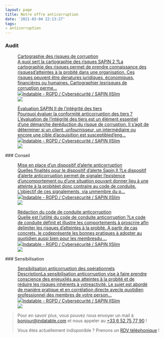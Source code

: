 ```yaml
---
layout: page
title: Notre offre anticorruption
date: '2021-03-04 22:13:27'
tags:
- anticorruption
---
```


### Audit
<figure class="kg-card kg-bookmark-card"><a class="kg-bookmark-container" href=" __GHOST_URL__ /cartographie-des-risques-de-corruption/"><div class="kg-bookmark-content">
<div class="kg-bookmark-title">Cartographie des risques de corruption</div>
<div class="kg-bookmark-description">A quoi sert la cartographie des risques SAPIN 2 ?La cartographie des risques permet de prendre connaissance des risquesd’atteintes à la probité dans une organisation. Ces risques peuvent être denatures juridiques, économiques, financières ou humaines. Cartographier lesrisques de corruption perme…</div>
<div class="kg-bookmark-metadata">
<img class="kg-bookmark-icon" src=" __GHOST_URL__ /favicon.png"><span class="kg-bookmark-author">Indatable - RGPD / Cybersécurité / SAPIN II</span><span class="kg-bookmark-publisher">Slim</span>
</div>
</div>
<div class="kg-bookmark-thumbnail"><img src=" __GHOST_URL__ /content/images/2021/03/cartographie-risques-probite-anticorruption-sapin.jpg"></div></a></figure><figure class="kg-card kg-bookmark-card"><a class="kg-bookmark-container" href=" __GHOST_URL__ /evaluation-sapin-ii-de-lintegrite-des-tiers/"><div class="kg-bookmark-content">
<div class="kg-bookmark-title">Évaluation SAPIN II de l’intégrité des tiers</div>
<div class="kg-bookmark-description">Pourquoi évaluer la conformité anticorruption des tiers ?L’évaluation de l’intégrité des tiers est un élément essentiel d’une démarche deréduction du risque de corruption. Il s’agit de déterminer si un client, unfournisseur, un intermédiaire ou encore une cible d’acquisition est susceptibled’eng…</div>
<div class="kg-bookmark-metadata">
<img class="kg-bookmark-icon" src=" __GHOST_URL__ /favicon.png"><span class="kg-bookmark-author">Indatable - RGPD / Cybersécurité / SAPIN II</span><span class="kg-bookmark-publisher">Slim</span>
</div>
</div>
<div class="kg-bookmark-thumbnail"><img src=" __GHOST_URL__ /content/images/2021/03/evaluation-sapin2-tiers-clients-partenaires.jpg"></div></a></figure>
### Conseil
<figure class="kg-card kg-bookmark-card"><a class="kg-bookmark-container" href=" __GHOST_URL__ /mise-en-place-dun-dispositif-dalerte-anticorruption/"><div class="kg-bookmark-content">
<div class="kg-bookmark-title">Mise en place d’un dispositif d’alerte anticorruption</div>
<div class="kg-bookmark-description">Quelles finalités pour le dispositif d’alerte Sapin II ?Le dispositif d’alerte anticorruption permet de signaler l’existence d’uncomportement ou d’une situation pouvant donner lieu à une atteinte à la probitéet donc contraire au code de conduite. L’objectif de ces signalements, via unmembre du p…</div>
<div class="kg-bookmark-metadata">
<img class="kg-bookmark-icon" src=" __GHOST_URL__ /favicon.png"><span class="kg-bookmark-author">Indatable - RGPD / Cybersécurité / SAPIN II</span><span class="kg-bookmark-publisher">Slim</span>
</div>
</div>
<div class="kg-bookmark-thumbnail"><img src=" __GHOST_URL__ /content/images/2021/03/dispositif-alterte-sapin-2-anti-corruption.jpg"></div></a></figure><figure class="kg-card kg-bookmark-card"><a class="kg-bookmark-container" href=" __GHOST_URL__ /redaction-du-code-de-conduite-anticorruption/"><div class="kg-bookmark-content">
<div class="kg-bookmark-title">Rédaction du code de conduite anticorruption</div>
<div class="kg-bookmark-description">Quelle est l’utilité du code de conduite anticorruption ?Le code de conduite définit et illustre les comportements à proscrire afin delimiter les risques d’atteintes à la probité. A partir de cas concrets, le codeprésente les bonnes pratiques à adopter au quotidien aussi bien pour les membresdu …</div>
<div class="kg-bookmark-metadata">
<img class="kg-bookmark-icon" src=" __GHOST_URL__ /favicon.png"><span class="kg-bookmark-author">Indatable - RGPD / Cybersécurité / SAPIN II</span><span class="kg-bookmark-publisher">Slim</span>
</div>
</div>
<div class="kg-bookmark-thumbnail"><img src=" __GHOST_URL__ /content/images/2021/03/code-conduite-anticorruption-sapin2-probite.jpg"></div></a></figure>
### Sensibilisation
<figure class="kg-card kg-bookmark-card"><a class="kg-bookmark-container" href=" __GHOST_URL__ /sensibilisation-anticorruption-des-operationnels/"><div class="kg-bookmark-content">
<div class="kg-bookmark-title">Sensibilisation anticorruption des opérationnels</div>
<div class="kg-bookmark-description">DescriptionLa sensibilisation anticorruption vise à faire prendre conscience des enjeuxliés aux atteintes à la probité et de réduire les risques inhérents à votreactivité. Le sujet est abordé de manière pratique et en corrélation directe avecle quotidien professionnel des membres de votre person…</div>
<div class="kg-bookmark-metadata">
<img class="kg-bookmark-icon" src=" __GHOST_URL__ /favicon.png"><span class="kg-bookmark-author">Indatable - RGPD / Cybersécurité / SAPIN II</span><span class="kg-bookmark-publisher">Slim</span>
</div>
</div>
<div class="kg-bookmark-thumbnail"><img src=" __GHOST_URL__ /content/images/2021/03/sensibilisation-formation-anticorruption-sapin-2.jpg"></div></a></figure>

> Pour en savoir plus, vous pouvez nous envoyer un mail à [bonjour@indatable.com](mailto:bonjour@indatable.com) et nous appeler au [+33 6 52 75 77 90](tel:0033652757790) !  
>   
> Vous êtes actuellement indisponible ? Prenons un [RDV téléphonique](https://calendly.com/indatable/rdv) !

